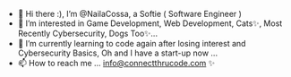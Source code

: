 - 👋 Hi there :), I’m @NailaCossa, a Softie ( Software Engineer )
- 👀 I’m interested in Game Development, Web Development, Cats✨, Most Recently Cybersecurity, Dogs Too✨...
- 🌱 I’m currently learning to code again after losing interest and Cybersecurity Basics, Oh and I have a start-up now ...
- 📫 How to reach me ... info@connectthrucode.com ✨

<!---
NailaCossa/NailaCossa is a ✨ special ✨ repository because its `README.md` (this file) appears on your GitHub profile.
You can click the Preview link to take a look at your changes.
--->
